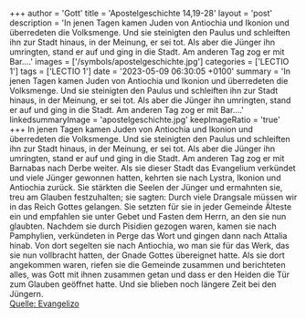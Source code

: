 +++
author = 'Gott'
title = 'Apostelgeschichte 14,19-28'
layout = 'post'
description = 'In jenen Tagen kamen Juden von Antiochia und Ikonion und überredeten die Volksmenge. Und sie steinigten den Paulus und schleiften ihn zur Stadt hinaus, in der Meinung, er sei tot. Als aber die Jünger ihn umringten, stand er auf und ging in die Stadt. Am anderen Tag zog er mit Bar....'
images = ['/symbols/apostelgeschichte.jpg']
categories = ['LECTIO 1']
tags = ['LECTIO 1']
date = '2023-05-09 06:30:05 +0100'
summary = 'In jenen Tagen kamen Juden von Antiochia und Ikonion und überredeten die Volksmenge. Und sie steinigten den Paulus und schleiften ihn zur Stadt hinaus, in der Meinung, er sei tot. Als aber die Jünger ihn umringten, stand er auf und ging in die Stadt. Am anderen Tag zog er mit Bar....'
linkedsummaryImage = 'apostelgeschichte.jpg'
keepImageRatio = 'true'
+++
In jenen Tagen kamen Juden von Antiochia und Ikonion und überredeten die Volksmenge. Und sie steinigten den Paulus und schleiften ihn zur Stadt hinaus, in der Meinung, er sei tot.
Als aber die Jünger ihn umringten, stand er auf und ging in die Stadt. Am anderen Tag zog er mit Barnabas nach Derbe weiter.<!--more-->
Als sie dieser Stadt das Evangelium verkündet und viele Jünger gewonnen hatten, kehrten sie nach Lystra, Ikonion und Antiochia zurück.
Sie stärkten die Seelen der Jünger und ermahnten sie, treu am Glauben festzuhalten; sie sagten: Durch viele Drangsale müssen wir in das Reich Gottes gelangen.
Sie setzten für sie in jeder Gemeinde Älteste ein und empfahlen sie unter Gebet und Fasten dem Herrn, an den sie nun glaubten.
Nachdem sie durch Pisidien gezogen waren, kamen sie nach Pamphylien,
verkündeten in Perge das Wort und gingen dann nach Attalia hinab.
Von dort segelten sie nach Antiochia, wo man sie für das Werk, das sie nun vollbracht hatten, der Gnade Gottes übereignet hatte.
Als sie dort angekommen waren, riefen sie die Gemeinde zusammen und berichteten alles, was Gott mit ihnen zusammen getan und dass er den Heiden die Tür zum Glauben geöffnet hatte.
Und sie blieben noch längere Zeit bei den Jüngern.<br> [Quelle: Evangelizo](https://evangeliumtagfuertag.org/DE/gospel)